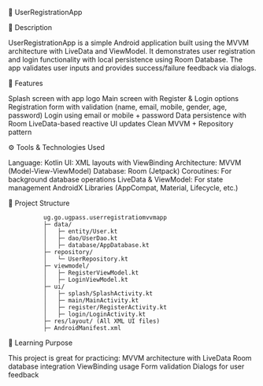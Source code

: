 📌 UserRegistrationApp

📝 Description

UserRegistrationApp is a simple Android application built using the MVVM architecture with LiveData and ViewModel.
It demonstrates user registration and login functionality with local persistence using Room Database.
The app validates user inputs and provides success/failure feedback via dialogs.

🚀 Features

Splash screen with app logo
Main screen with Register & Login options
Registration form with validation (name, email, mobile, gender, age, password)
Login using email or mobile + password
Data persistence with Room
LiveData-based reactive UI updates
Clean MVVM + Repository pattern

⚙️ Tools & Technologies Used

Language: Kotlin
UI: XML layouts with ViewBinding
Architecture: MVVM (Model-View-ViewModel)
Database: Room (Jetpack)
Coroutines: For background database operations
LiveData & ViewModel: For state management
AndroidX Libraries (AppCompat, Material, Lifecycle, etc.)

📂 Project Structure

              ug.go.ugpass.userregistratiomvvmapp
              ├─ data/
              │   ├─ entity/User.kt
              │   ├─ dao/UserDao.kt
              │   ├─ database/AppDatabase.kt
              ├─ repository/
              │   └─ UserRepository.kt
              ├─ viewmodel/
              │   ├─ RegisterViewModel.kt
              │   ├─ LoginViewModel.kt
              ├─ ui/
              │   ├─ splash/SplashActivity.kt
              │   ├─ main/MainActivity.kt
              │   ├─ register/RegisterActivity.kt
              │   ├─ login/LoginActivity.kt
              ├─ res/layout/ (All XML UI files)
              ├─ AndroidManifest.xml


🎯 Learning Purpose

This project is great for practicing:
MVVM architecture with LiveData
Room database integration
ViewBinding usage
Form validation
Dialogs for user feedback
              